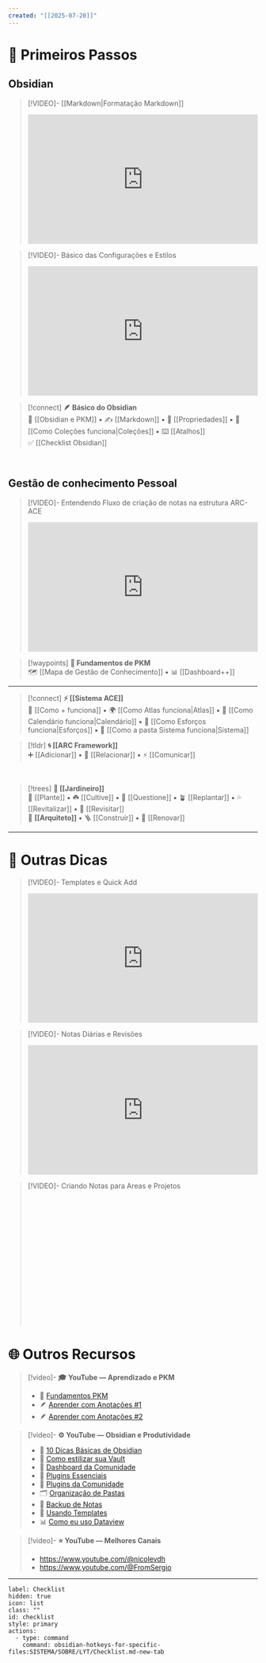 ```yaml
---
created: "[[2025-07-20]]"
---
```

# 🚀 Primeiros Passos


## Obsidian
> [!VIDEO]- [[Markdown|Formatação Markdown]]
> <div style="padding:56.25% 0 0 0;position:relative;"><iframe src="https://drive.google.com/file/d/1Bu4HbF8n8A3V1LTAiOpqBrY-toZV3WEK/preview" frameborder="0" allow="autoplay; fullscreen; picture-in-picture; clipboard-write; encrypted-media" style="position:absolute;top:0;left:0;width:100%;height:100%;" title="Ideaverse Pro Hangar"></iframe></div>


> [!VIDEO]- Básico das Configurações e Estilos
> <div style="padding:56.25% 0 0 0;position:relative;"><iframe src="https://drive.google.com/file/d/1pXzzdilB-v0hq96g3XuwrHcPzUjQfPG6/preview" frameborder="0" allow="autoplay; fullscreen; picture-in-picture; clipboard-write; encrypted-media" style="position:absolute;top:0;left:0;width:100%;height:100%;" title="Ideaverse Pro Hangar"></iframe></div>
> 

> [!connect] **🪶 Básico do Obsidian**  
> 🧱 [[Obsidian e PKM]] ▪️ ✍️ [[Markdown]] ▪️ 🧩 [[Propriedades]] ▪️ 📁 [[Como Coleções funciona|Coleções]] ▪️ ⌨️ [[Atalhos]]  
> ✅ [[Checklist Obsidian]]







<br>

## Gestão de conhecimento Pessoal

> [!VIDEO]- Entendendo Fluxo de criação de notas na estrutura ARC-ACE
> <div style="padding:56.25% 0 0 0;position:relative;"><iframe src="https://drive.google.com/file/d/1OKvkcSuA8t4ncujPUVZCfGWtLhdEoWn-/preview" frameborder="0" allow="autoplay; fullscreen; picture-in-picture; clipboard-write; encrypted-media" style="position:absolute;top:0;left:0;width:100%;height:100%;" title="Ideaverse Pro Hangar"></iframe></div>

> [!waypoints] **🧠 Fundamentos de PKM**  
> 🗺️ [[Mapa de Gestão de Conhecimento]] ▪️ 📊 [[Dashboard++]]

---

> [!connect] **⚡ [[Sistema ACE]]**  
> 🔧 [[Como + funciona]] ▪️ 🌍 [[Como Atlas funciona|Atlas]] ▪️ 📆 [[Como Calendário funciona|Calendário]] ▪️ 💼 [[Como Esforços funciona|Esforços]] ▪️ 🧩 [[Como a pasta Sistema funciona|Sistema]]

> [!tldr] **🌀 [[ARC Framework]]**  
> ➕ [[Adicionar]] ▪️ 🔗 [[Relacionar]] ▪️ ⚡ [[Comunicar]]




<br>

> [!trees] **🌱 [[Jardineiro]]**  
> 🌿 [[Plante]] ▪️ ☘️ [[Cultive]] ▪️ 🍄 [[Questione]] ▪️ 🪴 [[Replantar]] ▪️ 💦 [[Revitalizar]] ▪️ 🍁 [[Revisitar]]  
> 🧱 **[[Arquiteto]]** ▪️ 🪜 [[Construir]] ▪️ 🔄 [[Renovar]]

---

# 🎥 Outras Dicas


> [!VIDEO]- Templates e Quick Add
> <div style="padding:56.25% 0 0 0;position:relative;"><iframe src="https://drive.google.com/file/d/142Xi5nwvT4wbpEIvVrDKgzoE57oqySgQ/preview" frameborder="0" allow="autoplay; fullscreen; picture-in-picture; clipboard-write; encrypted-media" style="position:absolute;top:0;left:0;width:100%;height:100%;" title="Ideaverse Pro Hangar"></iframe></div>

> [!VIDEO]- Notas Diárias e Revisões 
> <div style="padding:56.25% 0 0 0;position:relative;"><iframe src="https://drive.google.com/file/d/1BTafr8Htza-Vta7mSm0kY-qE5xjFHYhW/preview" frameborder="0" allow="autoplay; fullscreen; picture-in-picture; clipboard-write; encrypted-media" style="position:absolute;top:0;left:0;width:100%;height:100%;" title="Ideaverse Pro Hangar"></iframe></div>

> [!VIDEO]- Criando Notas para Areas e Projetos
> <div style="padding:56.25% 0 0 0;position:relative;"><iframe src="" frameborder="0" allow="autoplay; fullscreen; picture-in-picture; clipboard-write; encrypted-media" style="position:absolute;top:0;left:0;width:100%;height:100%;" title="Ideaverse Pro Hangar"></iframe></div>
# 🌐 Outros Recursos

> [!video]- **🎓 YouTube — Aprendizado e PKM**
> - 🧠 [Fundamentos PKM](https://www.youtube.com/watch?v=o1laZYM9k8A&t=25s)  
> - 🪶 [Aprender com Anotações #1](https://www.youtube.com/watch?v=cQ22PERTCBI&t=3s)  
> - 🪶 [Aprender com Anotações #2](https://www.youtube.com/watch?v=aMFggmPRiio)

> [!video]- **⚙️ YouTube — Obsidian e Produtividade**
> - 🧱 [10 Dicas Básicas de Obsidian](https://www.youtube.com/watch?v=8MXjWNNrYDw&t=1s)  
> - 🎨 [Como estilizar sua Vault](https://www.youtube.com/watch?v=pxHNu7vJzRc&t=34s)  
> - 🧭 [Dashboard da Comunidade](https://www.youtube.com/watch?v=HIqwsECT7vI&t=12s)  
> - 🔌 [Plugins Essenciais](https://www.youtube.com/watch?v=Bqf2wV_DzKE&t=5s)  
> - 🧩 [Plugins da Comunidade](https://www.youtube.com/watch?v=LcuK-229btQ&t=34s)  
> - 🗂️ [Organização de Pastas](https://www.youtube.com/watch?v=zCnEA2uSC0g&t=11s)  
> - 💾 [Backup de Notas](https://www.youtube.com/watch?v=ZyK2vylCLL4&t=8s)  
> - 🧱 [Usando Templates](https://www.youtube.com/watch?v=d2gZtHTnVL4&t=10s)  
> - 📊 [Como eu uso Dataview](https://www.youtube.com/watch?v=sN8n62w8fdo&t=57s)

> [!video]- **⭐ YouTube — Melhores Canais**
> - https://www.youtube.com/@nicolevdh
> - https://www.youtube.com/@FromSergio
> 


---

```meta-bind-button
label: Checklist  
hidden: true
icon: list
class: ""
id: checklist
style: primary
actions:
  - type: command
    command: obsidian-hotkeys-for-specific-files:SISTEMA/SOBRE/LYT/Checklist.md-new-tab
